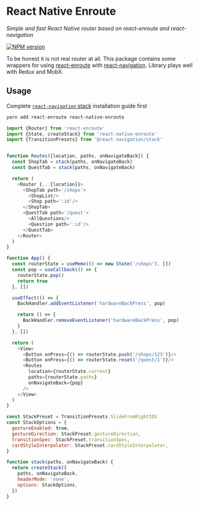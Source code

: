 # React Native Enroute

_Simple and fast React Native router based on react-enroute and react-navigation_

[![NPM version](https://img.shields.io/npm/v/react-native-enroute.svg)](https://www.npmjs.com/package/react-native-enroute)

To be honest it is not real router at all. This package contains some wrappers
for using [react-enroute](https://github.com/tj/react-enroute)
with [react-navigation](https://github.com/react-community/react-navigation).
Library plays well with Redux and MobX.

## Usage

Complete [`react-navigation` stack](https://reactnavigation.org/docs/stack-navigator)
installation guide first

```bash
yarn add react-enroute react-native-enroute
```

```js
import {Router} from 'react-enroute'
import {State, createStack} from 'react-native-enroute'
import {TransitionPresets} from '@react-navigation/stack'


function Routes({location, paths, onNavigateBack}) {
  const ShopTab = stack(paths, onNavigateBack)
  const QuestTab = stack(paths, onNavigateBack)

  return (
    <Router {...{location}}>
      <ShopTab path='/shops'>
        <ShopList/>
        <Shop path=':id'/>
      </ShopTab>
      <QuestTab path='/quest'>
        <AllQuestions/>
        <Question path=':id'/>
      </QuestTab>
    </Router>
  )
}

function App() {
  const routerState = useMemo(() => new State('/shops'), [])
  const pop = useCallback(() => {
    routerState.pop()
    return true
  }, [])

  useEffect(() => {
    BackHandler.addEventListener('hardwareBackPress', pop)

    return () => {
      BackHandler.removeEventListener('hardwareBackPress', pop)
    }
  }, [])

  return (
    <View>
      <Button onPress={() => routerState.push('/shops/123')}/>
      <Button onPress={() => routerState.reset('/quest/1')}/>
      <Routes
        location={routerState.current}
        paths={routerState.paths}
        onNavigateBack={pop}
      />
    </View>
  )
}

const StackPreset = TransitionPresets.SlideFromRightIOS 
const StackOptions = {
  gestureEnabled: true,
  gestureDirection: StackPreset.gestureDirection,
  transitionSpec: StackPreset.transitionSpec,
  cardStyleInterpolator: StackPreset.cardStyleInterpolator,
} 

function stack(paths, onNavigateBack) {
  return createStack({
    paths, onNavigateBack,
    headerMode: 'none',
    options: StackOptions,
  })
}
```
